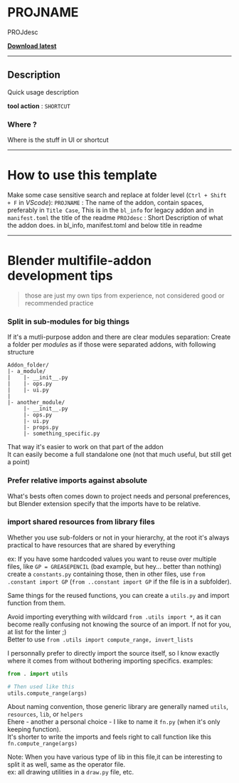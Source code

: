 # PROJNAME

PROJdesc

<!-- /!\ Alpha, work in progress -->

**[Download latest](https://github.com/Pullusb/REPO_NAME/archive/master.zip)**

<!-- ### [Demo Youtube]() -->

---  

## Description

Quick usage description

**tool action** : `SHORTCUT`


### Where ?

Where is the stuff in UI or shortcut


---

# How to use this template

Make some case sensitive search and replace at folder level (`Ctrl + Shift + F` in _VScode_):
`PROJNAME` : The name of the addon, contain spaces, preferably in `Title Case`, This is in the `bl_info` for legacy addon and in `manifest.toml` the title of the readme
`PROJdesc` : Short Description of what the addon does. in bl_info, manifest.toml and below title in readme 

---

# Blender multifile-addon development tips

> those are just my own tips from experience, not considered good or recommended practice

### Split in sub-modules for big things
If it's a mutli-purpose addon and there are clear modules separation:
Create a folder per _modules_ as if those were separated addons, with following structure

```
Addon_folder/
|- a_module/
|    |- __init__.py
|    |- ops.py
|    |- ui.py
|
|- another_module/
     |- __init__.py
     |- ops.py
     |- ui.py
     |- props.py
     |- something_specific.py
```

That way it's easier to work on that part of the addon  
It can easily become a full standalone one (not that much useful, but still get a point)  


### Prefer relative imports against absolute

What's bests often comes down to project needs and personal preferences, but Blender extension specify that the imports have to be relative.


### import shared resources from library files

Whether you use sub-folders or not in your hierarchy, at the root it's always practical to have resources that are shared by everything

ex: If you have some hardcoded values you want to reuse over multiple files, like `GP = GREASEPENCIL` (bad example, but hey... better than nothing)  
create a `constants.py` containing those, then in other files, use `from .constant import GP` (`from ..constant import GP` if the file is in a subfolder).

Same things for the reused functions, you can create a `utils.py` and import function from them.  

Avoid importing everything with wildcard `from .utils import *`, as it can become really confusing not knowing the source of an import. If not for you, at list for the linter ;)  
Better to use `from .utils import compute_range, invert_lists`

I personnally prefer to directly import the source itself, so I know exactly where it comes from without bothering importing specifics.
examples:

```python
from . import utils

# Then used like this
utils.compute_range(args)
```

About naming convention, those generic library are generally named `utils`, `resources`, `lib`, or `helpers`  
Ehere - another a personal choice - I like to name it `fn.py` (when it's only keeping function).  
It's shorter to write the imports and feels right to call function like this `fn.compute_range(args)`

Note: When you have various type of lib in this file,it can be interesting to split it as well, same as the operator file.  
ex: all drawing utilities in a `draw.py` file, etc.  

<!-- can add further notes about register order and logging methods -->